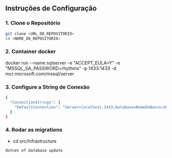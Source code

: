 ## Instruções de Configuração

### 1. Clone o Repositório

```bash
git clone <URL_DO_REPOSITORIO>
cd <NOME_DO_REPOSITORIO>
```

### 2. Container docker
docker run --name sqlserver -e "ACCEPT_EULA=Y" -e "MSSQL_SA_PASSWORD=rhythms" -p 1433:1433 -d mcr.microsoft.com/mssql/server

### 3. Configure a String de Conexão
```bash
{
  "ConnectionStrings": {
    "DefaultConnection": "Server=localhost,1433;Database=NomeDoBanco;User Id=sa;Password=rhythms;TrustServerCertificate=True;"
  }
}

```

### 4. Rodar as migrations
- cd src/Infrastructure
``` bash
dotnet ef database update
```

